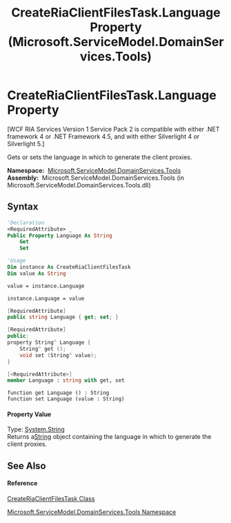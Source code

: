﻿---
title: CreateRiaClientFilesTask.Language Property  (Microsoft.ServiceModel.DomainServices.Tools)
TOCTitle: Language Property
ms:assetid: P:Microsoft.ServiceModel.DomainServices.Tools.CreateRiaClientFilesTask.Language
ms:mtpsurl: https://msdn.microsoft.com/en-us/library/microsoft.servicemodel.domainservices.tools.createriaclientfilestask.language(v=VS.91)
ms:contentKeyID: 32336343
ms.date: 01/27/2012
mtps_version: v=VS.91
f1_keywords:
- Microsoft.ServiceModel.DomainServices.Tools.CreateRiaClientFilesTask.Language
- Microsoft.ServiceModel.DomainServices.Tools.CreateRiaClientFilesTask.get_Language
- Microsoft.ServiceModel.DomainServices.Tools.CreateRiaClientFilesTask.set_Language
dev_langs:
- CSharp
- JScript
- VB
- FSharp
- c++
api_location:
- microsoft.servicemodel.domainservices.tools.dll
api_name:
- Microsoft.ServiceModel.DomainServices.Tools.CreateRiaClientFilesTask.get_Language
- Microsoft.ServiceModel.DomainServices.Tools.CreateRiaClientFilesTask.Language
- Microsoft.ServiceModel.DomainServices.Tools.CreateRiaClientFilesTask.set_Language
api_type:
- Managed
topic_type:
- apiref
- kbSyntax
product_family_name: VS
ROBOTS: INDEX,FOLLOW
---

# CreateRiaClientFilesTask.Language Property

\[WCF RIA Services Version 1 Service Pack 2 is compatible with either .NET framework 4 or .NET Framework 4.5, and with either Silverlight 4 or Silverlight 5.\]

Gets or sets the language in which to generate the client proxies.

**Namespace:**  [Microsoft.ServiceModel.DomainServices.Tools](gg153739\(v=vs.91\).md)  
**Assembly:**  Microsoft.ServiceModel.DomainServices.Tools (in Microsoft.ServiceModel.DomainServices.Tools.dll)

## Syntax

``` vb
'Declaration
<RequiredAttribute> _
Public Property Language As String
    Get
    Set
```

``` vb
'Usage
Dim instance As CreateRiaClientFilesTask
Dim value As String

value = instance.Language

instance.Language = value
```

``` csharp
[RequiredAttribute]
public string Language { get; set; }
```

``` c++
[RequiredAttribute]
public:
property String^ Language {
    String^ get ();
    void set (String^ value);
}
```

``` fsharp
[<RequiredAttribute>]
member Language : string with get, set
```

``` jscript
function get Language () : String
function set Language (value : String)
```

#### Property Value

Type: [System.String](https://msdn.microsoft.com/en-us/library/s1wwdcbf)  
Returns a[String](https://msdn.microsoft.com/en-us/library/s1wwdcbf) object containing the language in which to generate the client proxies.  

## See Also

#### Reference

[CreateRiaClientFilesTask Class](gg153718\(v=vs.91\).md)

[Microsoft.ServiceModel.DomainServices.Tools Namespace](gg153739\(v=vs.91\).md)

